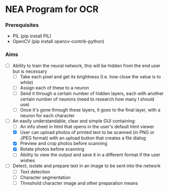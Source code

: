 # NEA Program for OCR
### Prerequisites ###
* PIL (pip install PIL)
* OpenCV (pip install opencv-contrib-python)

### Aims ###
- [ ] Ability to train the neural network, this will be hidden from the end user but is necessary 
    - [ ] Take each pixel and get its brightness (I.e. how close the value is to white) 
    - [ ] Assign each of these to a neuron 
    - [ ] Send it through a certain number of hidden layers, each with another certain number of neurons (need to research how many I should use) 
    - [ ] Once it's gone through these layers, it goes to the final layer, with a neuron for each character 
- [ ] An easily understandable, clear and simple GUI containing: 
    - [ ] An info sheet in html that opens in the user's default html viewer 
    - [x] User can upload photos of printed text to be scanned (in PNG or JPEG format) with an upload button that creates a file dialog 
    - [x] Preview and crop photos before scanning 
    - [x] Rotate photos before scanning
    - [ ] Ability to view the output and save it in a different format if the user wishes
- [ ] Detect, isolate and prepare text in an image to be sent into the network
    - [ ] Text detection
    - [ ] Character segmentation
    - [ ] Threshold character image and other preparation means